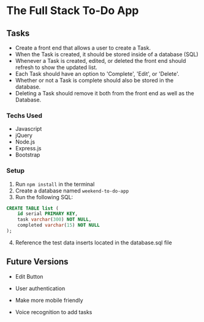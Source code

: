 # The Full Stack To-Do App

## Tasks
* Create a front end that allows a user to create a Task.
* When the Task is created, it should be stored inside of a database (SQL)
* Whenever a Task is created, edited, or deleted the front end should refresh to show the updated list.
* Each Task should have an option to 'Complete', 'Edit', or 'Delete'.
* Whether or not a Task is complete should also be stored in the database.
* Deleting a Task should remove it both from the front end as well as the Database.

### Techs Used
* Javascript
* jQuery
* Node.js
* Express.js
* Bootstrap


### Setup
1. Run `npm install` in the terminal
2. Create a database named `weekend-to-do-app`
3. Run the following SQL:
```SQL
CREATE TABLE list (
	id serial PRIMARY KEY,
	task varchar(300) NOT NULL,
	completed varchar(15) NOT NULL
);
```
4. Reference the test data inserts located in the database.sql file 

## Future Versions
- Edit Button

- User authentication

- Make more mobile friendly

- Voice recognition to add tasks

